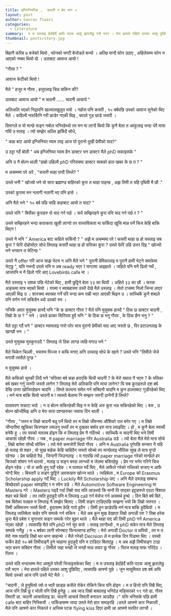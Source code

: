 ```yaml
---
title: इन्जिनियरिङ ,  चादनी र प्रेम भाग २
layout: post
author: Gaurav Tiwari
categories:
  - Literature
summary:  म त उस्लाइ हेर्दाहेर्दै कति पटक आशु झरालेछु पत्तै भएन । मेरा हातले पहिले उस्का आशु पुछिदिए ,  त्यसपछि आफ्नो पुछे । 
thumbnail: posts/story.jpg
---
```



बिहानै करिब ७ बजेको थियो ,  फोनको घण्टी बेजोडले बज्यो  । अल्छि मान्दै फोन उठाए ,  अहिलेसम्म फोन न आएको नम्बर थियो यो । उताबाट आवाज आयो ! 

 "गौरव ? "

 आवाज केटीको थियो ! 

 मैले " हजुर म गौरव ,  हजुरलाइ चिन्न सकिन की? 

 उताबाट आवाज आयो " म चादनी ...... चादनी आचार्य "

 अलिअलि भएको निद्रापनि खल्यातखुलुत भयो । नहोस पनि कसरी ,  १० बर्षपछि उस्को आवाज सुनेको थिए मैले  । कहिल्यै नफर्किनि गरी  छाडेर  गएकी थिइ ,  चराले गुड छाडे जसरी ।



 दिमागले त यो मान्छे सङ्ग नबोल भनिरहेथ्यो तर मन मा लाग्दै थियो कि कुनै बेला त आफुलाइ भन्दा धेरै माया गर्थि उ मलाइ । त्यो सम्झेर अल्लि झर्किदै सोधे, 

" कहा बाट आयो इन्जिनियर म्याम लाइ आज यो पुरानो दुखी प्रेमीको याद?" 

 उ ठट्टा गर्दै बोली " अब इन्जिनियर म्याम हैन डाक्टर भन डाक्टर मैले phD सकाइसके "

 अनि उ नै बोल्न थाली "हाम्रो  उहिल्यै phD गरिसक्या डाक्टर साबको हाल खबर के छ त ? "

 म अचम्ममा परे अरे ,  "कसरी थाहा पायौ तिम्ले? "

 उस्ले भनी " खोज्यो भने यो सारा ब्रह्माण्ड बाहिरको कुरा त थाहा पाइन्छ ,  अझ तिमी त यहि पृथिवी मै छौ ."

 उस्को कुरामा मन नलागी नलागी भए पनि हासे ।

 अनि मैले भने " १० बर्ष पछि  चाहि कहाबाट आयो त याद?  "

 उस्ले भनि " बिर्सेका कुराहरु पो याद गर्न पर्छ । सधै सम्झिरहने कुरा पनि याद गर्न पर्छ र ?  "

 उस्ले सम्झिरहने भन्दा कताकता खुसी लाग्यो तर वास्तविकता मा फर्किदा खुसि मान्न पर्ने चिज केहि बाकि थिएन ! 



 उस्ले नै भनि " America बाट कहिले फर्कियौ ? " अझै म अचम्ममा परे !  कसरी थाहा छ हो यस्लाइ सब कुरा ?   फेरि दोहोर्याएर सोधे तिम्लाइ कसरी थाहा छ हो यत्तिका कुरा ?  उस्ले फेरि उहि उत्तर दिइ " खोज्यो भने भगवान त भेटिन्छ "



 उस्ले नै offer गरि आज साझ भेटम न  अनि मैले भने " पुरानी प्रेमिकालाइ म पुरानै हामी भेट्ने क्याफेमा भेट्छु ",  यति नभन्दै उस्ले भनि म अब ready भएर 1 घण्टामा आइहाले  । जहिले पनि मनै ढिलो गर्थे ,  आजपनि म नै ढिलो गरि आए Lovebirds cafe मा ।

 

 मैले उस्लाइ १ दशक पछि भेटेको थिए ,  हामी छुट्टिने बेला २३ का थियौ । अहिले ३३ का छौ । फरक अङ्कमा मात्र भएको थियो । रुपमा र ब्याबहारमा उस्तै देखे मैले उस्लाइ । सेतो टप्समा निलो जिन्स लाएर आएकी थिइ उ । शास्त्रमा ब्याख्या गर्ने परि भन्दा कम राम्री भएर आएकी थिइन उ । साच्चिकै कुनै शब्दले पनि वर्णन गर्न सकिदैन थ्यो उस्को रुप ।



 नजिकै आएर मुसुक्क हास्दै भनि "के छ  डाक्टर गौरव ?  मैले पनि मुसुक्क हास्दै " ठिक छ डाक्टर चादनी ,  तिम्रो के छ ?  " भने । उस्ले हल्का सिरियस हुदै भनि " के ठिक छ भनु गौरव ,  के ठिक छैन भनु ?  " 

 मैले ठट्टा  गर्दै भने " डाक्टर म्यामलाइ गारो परेर मात्र पुरानो प्रेमीको याद  आए जस्तो छ ,  पिर हटाउनलाइ के खान्छौ   भन । " 

 उस्ले मुसुक्क मुस्कुराउदै " तिम्लाइ जे ठिक लाग्छ त्यहि मगाउ  भने " 

 मैले चिकेन चिल्ली , मसरुम पिज्जा र कफि मगाए अनि उस्लाइ सोधे के खाने ? उस्ले भनि "तिमीले जेजे मगायौ त्यसैले पुग्छ "

 म मुसुक्क हासे ।



 मैले कफिको चुस्की लिदै भने 'यत्तिका  बर्ष कहा हराएकि थियौ चादनी ?  के मेरो ख्याल नै भएन ?  के यतिका  बर्ष खबर गर्नु जरुरि जस्तो लागेन ?  तिम्लाइ मेरो अलिकति पनि माया लागेन?  यि सब कुराहरुले  दश बर्ष देखि उत्तर खोजिरहेछन चादनि । तिम्ले कल्पना समेत गर्न सक्दिनौ चादनि म कुन हालतबाट गुज्रीरहेको थिए । मर्न मात्र बाकि थियो चादनी म !  त्यस्तो बेलामा नि सम्झन जरुरी ठानेनौ है तिम्ले?  



 वातावरण सन्नाटा भयो । न उ बोल्न सकिरहेकी थिइ न म केहि  अरु कुरा भन्न सकिरहेको थिए । बस ,  उ बोल्न खोज्दैथिइ अनि  उ मेरा सारा प्रश्नहरुका जवाफ दिन थाली ।



 "गौरव ,  "जरुर म तिम्रो चादनी बन्नु पर्ने थियो तर म तिम्रो जीवनमा औशिको रात बनेर गए । म तिम्रो जीन्दगीमा खुसिका किरणहरु ल्याउनु पर्थ्यो तर म दुखका बर्षात हरु मात्र ल्याइदिए । हो ,  म कुनै बेला स्वार्थी बनेकै हु । तर यस्को मतलब होइन कि म तिम्लाइ प्रेम नै गर्दिनथे । साच्चिकै म चादनी थिए भने तिमी आकाश रहेछौ गौरव  । जब ,  म  paper marriage  गरेर Australia उडे । त्यो बेला मैले मेरो मात्र सोचे , तिम्रो बारेमा सोच्दै सोचिन । त्यो मेरो कमजोरी थियो गौरव । अनि म Australia पुगेपछि सन्सार नै यहि हो मलाइ यो शहर ,  यो सुख बाहेक केहि चाहिदैन जस्तो सोच्थे तर मान्छेलाइ भौतिक सुख ले मात्र पुग्दो रहेनछ । प्रेम चाहिदो रैछ ,  जिन्दगी जिउनलाइ । म गएपछि त्यो paper marriage गरेको मान्छेले हर चिजको शोषण गर्न थाल्यो ,  मलाइ उ  सङ्ग बस्दा लाग्थ्यो म जेलमा बसिरहेछु । प्रेम गर भनेर गरिने चिज होइन रहेछ । यो त आफै हुनु पर्दो रहेछ । म पलपल मर्दै थिए ,  मैले आफैले गरेको गल्तिको सजाए म आफै भोग्दै थिए । बिस्तारै उ सङ्ग छुट्टिने अवसरहरु खोज्न थाले । त्यहिबेला ,  म Europe को Erasmus Scholarship apply गर्दै थिए । Luckily मैले Scholarship पाए । अनि मैले उस्लाइ सम्बन्ध बिच्छेदको paper थमाइदिए र म स्पेन उडे । मैले Automotive Software Engineering मा Masters गरे । Masters पढ्दै गर्दा तिम्रो याद यति आउथ्यो कि मानौ ति याद्का इट्टाहरुले एउटा बिशाल शहर बन्ने थियो । तर त्यति हुदाहुदै पनि म तिम्लाइ call गर्न मेसेज गर्न असमर्थ हुन्थे । दिन बिते बर्ष बिते ,  सब बितेका पलहरु म तिम्लाइ नै सम्झेर बिताए । तिमी सङ्ग  टाडिएपछि सम्झना भयो कि तिम्रो जरुरत  । तिमी अक्सिजन जस्तै थियौ ,  हुदासम्म केहि गारो हुदैन । तिमी हुन छाडेपछि मर्न मात्र बाकि हुदैथियो । म तिम्लाइ त्यतिबेला चाहेर पनि सम्पर्क गर्न सकिन । मैले अब कुन मुख देखाएर तिम्रो अगाडी  परु ?  तिम्रा हरेक कुरा मैले प्रबेश र युगान्तर सङ्ग सम्पर्क गरेर बुझ्न थाले । मैले थाहा पाए की तिमी phD गर्न America गएका रहेछौ । त्यसपछि मैले पनि phD गर्न सुर कसे । मलाइ लाग्दैथ्यो ,  म phD सकेर मात्र मैले तिम्लाइ सम्पर्क गर्नेछु । म ५ बर्षका लागी स्पेनबाट फिनल्याण्ड हानिए । मेरो अगाडी Doctor त थपियो ,  तर  म त मेरो नाम पछाडि तिम्रो थर थप्न चाहान्थे । मैले गरेको Decision ले म प्रत्येक दिन पिडामा थिए । यस्सो फर्केर हेर्दा १० बर्ष  तिमीसङ्गै हुने चाहाना हुदाहुदै पनि म टाडिएर बिताएछु । म अब अझै तिमीसङ्ग टाढा भएर बस्न सक्दिन गौरव । तिमीले  जहा भन्छौ जे भन्छौ मान्न तयार छु गौरव । प्लिज मलाइ माफ गरिदेउ । प्लिज ।



 उस्ले यति भन्दासम्म मेरा आशुले परेली भिजाइसकेका थिए । म त उस्लाइ हेर्दाहेर्दै कति पटक आशु झरालेछु पत्तै भएन । मेरा हातले पहिले उस्का आशु पुछिदिए ,  त्यसपछि आफ्नो पुछे । जुन मासुमियत दश बर्ष अघि थियो उस्को आज पनि उस्तै भेटे मैले । 



 "चादनी , जे हुनुथियो त्यो त  भएरै छाड्छ कसैले रोकेर रोकिने चिज  पनि होइन । म त हिजो पनि तिम्रै थिए,  आज पनि तिम्रै छु र भोली पनि तिम्रै हुनेछु ।  अब  जाउ तिम्रो बाबालाइ भनिदेउ  मङ्सिरको १९ गते डा. गौरव तिवारी डा. चादनी आचार्यलाइ  डा. चादनी आचार्य  तिवारी बनाउन आउदैछ ।" यत्ति भनिसके पछि हामी cafe बाट बाहिर निस्कियौ  । पार्किङसम्म जादा उस्ले मेरो हात समाइरहि ।उस्ले आफ्नो कार निकाली ,  मैले पनि आफ्नो कार निकाले र अन्तिम पटक flying kiss दिएर हामी आ आफ्नो घरतिर लाग्यौ ।